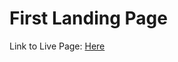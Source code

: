 # First Landing Page

Link to Live Page: [Here](https://firstlandingpage-git-main-o-b3ds-projects.vercel.app/)
